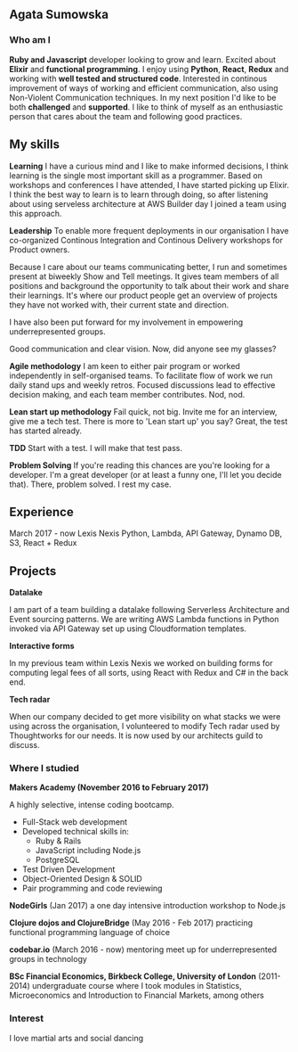 ## Agata Sumowska

### Who am I

**Ruby and Javascript** developer looking to grow and learn. Excited about **Elixir** and **functional programming**. I enjoy using **Python**, **React**, **Redux** and working with **well tested and structured code**. Interested in continous improvement of ways of working and efficient communication, also using Non-Violent Communication techniques. In my next position I'd like to be both **challenged** and **supported**. I like to think of myself as an enthusiastic person that cares about the team and following good practices.

## My skills

**Learning**
I have a curious mind and I like to make informed decisions, I think learning is the single most important skill as a programmer. Based on workshops and conferences I have attended, I have started picking up Elixir. I think the best way to learn is to learn through doing, so after listening about using serveless architecture at AWS Builder day I joined a team using this approach.

**Leadership**
To enable more frequent deployments in our organisation I have co-organized Continous Integration and Continous Delivery workshops for Product owners.

Because I care about our teams communicating better, I run and sometimes present at biweekly Show and Tell meetings. It gives team members of all positions and background the opportunity to talk about their work and share their learnings. It's where our product people get an overview of projects they have not worked with, their current state and direction.

I have also been put forward for my involvement in empowering underrepresented groups.

Good communication and clear vision. Now, did anyone see my glasses?

**Agile methodology**
I am keen to either pair program or worked independently in self-organised teams. To facilitate flow of work we run daily stand ups and weekly retros. Focused discussions lead to effective decision making, and each team member contributes. Nod, nod.

**Lean start up methodology**
Fail quick, not big. Invite me for an interview, give me a tech test. There is more to 'Lean start up' you say? Great, the test has started already.

**TDD**
Start with a test. I will make that test pass.

**Problem Solving**
If you're reading this chances are you're looking for a developer. I'm a great developer (or at least a funny one, I'll let you decide that). There, problem solved. I rest my case.

## Experience

 March 2017 - now Lexis Nexis
 Python, Lambda, API Gateway, Dynamo DB, S3, React + Redux

## Projects

**Datalake**

I am part of a team building a datalake following Serverless Architecture and Event sourcing patterns. We are writing AWS Lambda functions in Python invoked via API Gateway set up using Cloudformation templates.

**Interactive forms**

In my previous team within Lexis Nexis we worked on building forms for computing legal fees of all sorts, using React with Redux and C# in the back end.

**Tech radar**

When our company decided to get more visibility on what stacks we were using across the organisation, I volunteered to modify Tech radar used by Thoughtworks for our needs. It is now used by our architects guild to discuss.


### Where I studied

**Makers Academy (November 2016 to February 2017)**

A highly selective, intense coding bootcamp.  
- Full-Stack web development
- Developed technical skills in:
    - Ruby & Rails
    - JavaScript including Node.js
    - PostgreSQL
- Test Driven Development
- Object-Oriented Design & SOLID
- Pair programming and code reviewing

**NodeGirls** (Jan 2017)
a one day intensive introduction workshop to Node.js

**Clojure dojos and ClojureBridge** (May 2016 - Feb 2017)
practicing functional programming language of choice

**codebar.io** (March 2016 - now)
mentoring meet up for underrepresented groups in technology

**BSc Financial Economics, Birkbeck College, University of London** (2011-2014)
undergraduate course where I took modules in Statistics, Microeconomics and Introduction to Financial Markets, among others


### Interest

I love martial arts and social dancing
